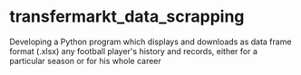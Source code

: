 # transfermarkt_data_scrapping
Developing a Python program which displays and downloads as data frame format (.xlsx) any football player's history and records, either for a particular season or for his whole career 

